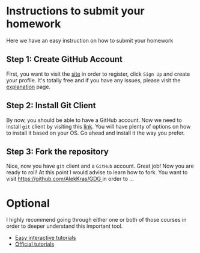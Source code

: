 # Instructions to submit your homework

Here we have an easy instruction on how to submit your homework

## Step 1: Create GitHub Account

First, you want to visit the <a href="https://github.com/">site</a> in order to register, click `Sign Up` and create your profile. It's totally free and if you have any issues, please visit the <a href="https://www.wikihow.com/Create-an-Account-on-GitHub">explanation</a> page.

## Step 2: Install Git Client

By now, you should be able to have a GitHub account. Now we need to install `git` client by visiting this <a href="https://git-scm.com/downloads">link</a>. You will have plenty of options on how to install it based on your OS. Go ahead and install it the way you prefer.

## Step 3: Fork the repository

Nice, now you have `git` client and a `GitHub` account. Great job! Now you are ready to roll! At this point I would advise to learn how to fork. You want to visit [https://github.com/AlekKras/GDG ](https://github.com/AlekKras/GDG) in order to ...






# Optional

I highly recommend going through either one or both of those courses in order to deeper understand this important tool.
- [Easy interactive tutorials](https://www.katacoda.com/courses/git)
- [Official tutorials](https://lab.github.com/)
